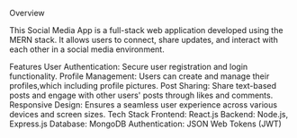 Overview

This Social Media App is a full-stack web application developed using the MERN stack. It allows users to connect, share updates, and interact with each other in a social media environment.

Features
User Authentication: Secure user registration and login functionality.
Profile Management: Users can create and manage their profiles,which including profile pictures.
Post Sharing: Share text-based posts and engage with other users' posts through likes and comments.
Responsive Design: Ensures a seamless user experience across various devices and screen sizes.
Tech Stack
Frontend: React.js
Backend: Node.js, Express.js
Database: MongoDB
Authentication: JSON Web Tokens (JWT)
